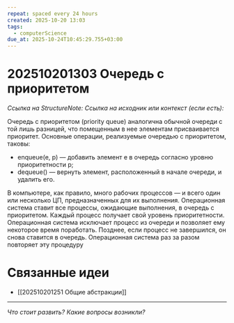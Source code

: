 ```yaml
---
repeat: spaced every 24 hours
created: 2025-10-20 13:03
tags:
  - computerScience
due_at: 2025-10-24T10:45:29.755+03:00
---
```

# 202510201303 Очередь с приоритетом

*Ссылка на StructureNote:*
*Ссылка на исходник или контекст (если есть):*

Очередь с приоритетом (priority queue) аналогична обычной очереди с той лишь разницей, что помещенным в нее элементам присваивается приоритет. Основные операции, реализуемые очередью с приоритетом, таковы:

- enqueue(e, p) — добавить элемент e в очередь согласно уровню приоритетности p;
- dequeue() — вернуть элемент, расположенный в начале очереди, и удалить его.

В компьютере, как правило, много рабочих процессов — и всего один или несколько ЦП, предназначенных для их выполнения. Операционная система ставит все процессы, ожидающие выполнения, в очередь с приоритетом. Каждый процесс получает свой уровень приоритетности. Операционная система исключает процесс из очереди и позволяет ему некоторое время поработать. Позднее, если процесс не завершился, он снова ставится в очередь. Операционная система раз за разом повторяет эту процедуру

# Связанные идеи

- [[202510201251 Общие абстракции]]

---

*Что стоит развить? Какие вопросы возникли?*

